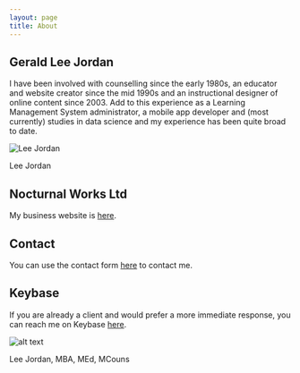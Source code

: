```yaml
---
layout: page
title: About
---
```


## Gerald Lee Jordan

I have been involved with counselling since the early 1980s, an educator and website creator since the mid 1990s and an instructional designer of online content since 2003. Add to this experience as a Learning Management System administrator, a mobile app developer and (most currently) studies in data science and my experience has been quite broad to date.

<img class="img-border" src="https://geraldleejordan.com/public/assets/images/lee-jordan-programmer.jpg" alt="Lee Jordan">

Lee Jordan

## Nocturnal Works Ltd

My business website is <a href="https://nocturnalworks.com" title="Nocturnal Works Ltd" target="_blank" rel="nofollow">here</a>.

## Contact

You can use the contact form <a href="https://nocturnalworks.com/contact" title="Nocturnal Works Ltd contact form" target="_blank" rel="nofollow">here</a> to contact me.

## Keybase

If you are already a client and would prefer a more immediate response, you can reach me on Keybase <a href="https://keybase.io/geraldleejordan/chat" rel="nofollow" target="_blank">here</a>.

![alt text](https://geraldleejordan.com/public/assets/images/lee-jordan.png "Lee Jordan")

Lee Jordan, MBA, MEd, MCouns
